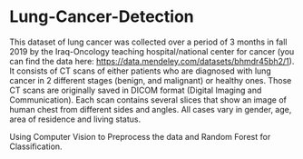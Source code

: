 # Lung-Cancer-Detection

This dataset of lung cancer was collected over a period of 3 months in fall 2019 by the Iraq-Oncology teaching hospital/national center for cancer (you can find the data here: https://data.mendeley.com/datasets/bhmdr45bh2/1).
It consists of CT scans of either patients who are diagnosed with lung cancer in 2 different stages (benign, and malignant) or healthy ones. Those CT scans are originally saved in DICOM format (Digital Imaging and Communication).
Each scan contains several slices that show an image of human chest from different sides and angles. All cases vary in gender, age, area of residence and living status.

Using Computer Vision to Preprocess the data and Random Forest for Classification.
